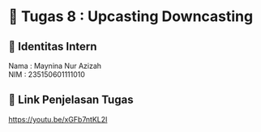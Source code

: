 # 📁 Tugas 8 : Upcasting Downcasting

## 👤 Identitas Intern
Nama : Maynina Nur Azizah            
NIM  : 235150601111010

## 🔗 Link Penjelasan Tugas

https://youtu.be/xGFb7ntKL2I
